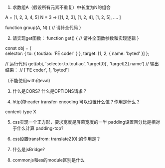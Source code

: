 1. 求数组A（假设所有元素不重复）中长度为N的组合

A = [1, 2, 3, 4, 5]
N = 3
=>
[[1, 2, 3], [1, 2, 4], [1, 2, 5], .... ]

function group(A, N) {
// 请补全代码
}

2. 请实现get函数：
function get() { 
// 请补全函数参数和实现逻辑
} 

const obj = {  
    selector: { to: { toutiao: 'FE coder' } },
    target: [1, 2, { name: 'byted' }]
 };

// 运行代码 get(obj, 'selector.to.toutiao', 'target[0]', 'target[2].name') 
// 输出结果： 
// ['FE coder', 1, 'byted']

（不能使用with和eval）

3. 什么是CORS? 什么是OPTIONS请求？

4. http的header transfer-encoding 可以设置什么值？作用是什么？

content-type X

5. css实现一个正方形，要求宽度是屏幕宽度的一半
padding设置百分比是相对于什么计算
padding-top?

6. css设置transfrom: translateZ(0);的作用是？

7. 什么是jsBridge?

8. commonjs和es的module区别是什么
